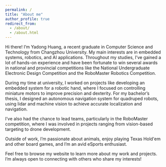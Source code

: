 ```yaml
---
permalink: /
title: "About me"
author_profile: true
redirect_from: 
  - /about/
  - /about.html
---
```


Hi there! I’m Yadong Huang, a recent graduate in Computer Science and Technology from Changzhou University. My main interests are in embedded systems, robotics, and AI applications. Throughout my studies, I’ve gained a lot of hands-on experience and have been fortunate to win several awards in national and provincial competitions like the National Undergraduate Electronic Design Competition and the RoboMaster Robotics Competition.

During my time at university, I worked on projects like developing an embedded system for a robotic hand, where I focused on controlling miniature motors to improve precision and dexterity. For my bachelor’s thesis, I designed an autonomous navigation system for quadruped robots, using lidar and machine vision to achieve accurate localization and navigation.

I’ve also had the chance to lead teams, particularly in the RoboMaster competition, where I was involved in projects ranging from vision-based targeting to drone development.

Outside of work, I’m passionate about animals, enjoy playing Texas Hold'em and other board games, and I’m an avid eSports enthusiast.

Feel free to browse my website to learn more about my work and projects. I’m always open to connecting with others who share my interests!

